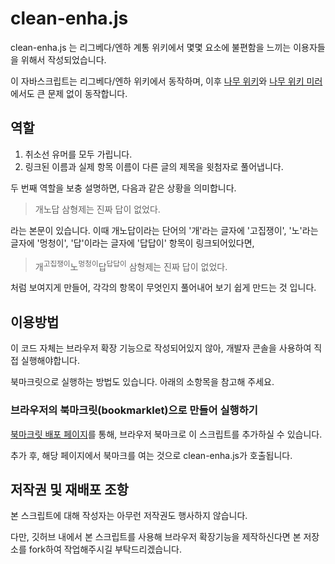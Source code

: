 # clean-enha.js
clean-enha.js 는 리그베다/엔하 계통 위키에서 몇몇 요소에 불편함을 느끼는 이용자들을 위해서 작성되었습니다.

이 자바스크립트는 리그베다/엔하 위키에서 동작하며, 이후 [나무 위키](https://namu.wiki/)와 [나무 위키 미러](https://namu.mirror.wiki)에서도 큰 문제 없이 동작합니다.

## 역할
1. 취소선 유머를 모두 가립니다.
2. 링크된 이름과 실제 항목 이름이 다른 글의 제목을 윗첨자로 풀어냅니다.

두 번째 역할을 보충 설명하면, 다음과 같은 상황을 의미합니다.

> 개노답 삼형제는 진짜 답이 없었다.

라는 본문이 있습니다. 이때 개노답이라는 단어의 '개'라는 글자에 '고집쟁이', '노'라는 글자에 '멍청이', '답'이라는 글자에 '답답이' 항목이 링크되어있다면,

> 개<sup>고집쟁이</sup>노<sup>멍청이</sup>답<sup>답답이</sup> 삼형제는 진짜 답이 없었다.

처럼 보여지게 만들어, 각각의 항목이 무엇인지 풀어내어 보기 쉽게 만드는 것 입니다.

## 이용방법
이 코드 자체는 브라우저 확장 기능으로 작성되어있지 않아, 개발자 콘솔을 사용하여 직접 실행해야합니다.

북마크릿으로 실행하는 방법도 있습니다. 아래의 소항목을 참고해 주세요.

### 브라우저의 북마크릿(bookmarklet)으로 만들어 실행하기

[북마크릿 배포 페이지]()를 통해, 브라우저 북마크로 이 스크립트를 추가하실 수 있습니다.

추가 후, 해당 페이지에서 북마크를 여는 것으로 clean-enha.js가 호출됩니다.

## 저작권 및 재배포 조항

본 스크립트에 대해 작성자는 아무런 저작권도 행사하지 않습니다.

다만, 깃허브 내에서 본 스크립트를 사용해 브라우저 확장기능을 제작하신다면 본 저장소를 fork하여 작업해주시길 부탁드리겠습니다.
